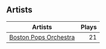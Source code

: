 ## Artists
Artists | Plays 
----- | -----: 
[Boston Pops Orchestra](/artists/boston-pops-orchestra-136372) | 21

